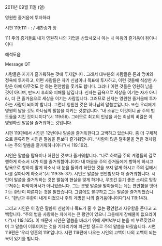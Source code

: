 2011년 09월 11일 (일)

영원한 즐거움에 투자하라



시편 119:111 - : / 새찬송가  장


111 주의 증거들로 내가 영원히 나의 기업을 삼았사오니 이는 내 마음의 즐거움이 됨이니이다

해석도움





Message QT

사람들은 자기가 즐거워하는 것에 투자합니다. 그래서 대부분의 사람들은 돈과 명예와 정욕에 투자하고, 어떤 사람들은 자기 신념이나 목표에 투자하고, 이런 것들에 식상한 사람은 아예 아무것도 안 하는 편안함을 좇기도 합니다. 그러나 이런 것들은 영원히 남을 것이 아니며, 반드시 후회와 피해를 남깁니다. 신자는 금욕으로 세상을 이기는 자가 아니라, 더 큰 즐거움으로 세상을 이기는 사람입니다. 그러므로 신자는 영원한 즐거움에 투자하는 사람이 되어야 합니다. 그런데 영원한 것은 하나님의 말씀뿐입니다. 또한 우리에게 영원히 남을 것도 하나님의 말씀을 지키는 것뿐입니다. “내 소유는 이것이니 곧 주의 법도들을 지킨 것이니이다”(시 119:56). 그러므로 최고의 인생을 사는 최상의 비결은 이 영원하신 말씀을 즐거워하는 것입니다.

시편 119편에서 시인은 12번이나 말씀을 즐거워한다고 고백하고 있습니다. 좀 더 구체적으로 분류하면 시인은 말씀을 돈보다 즐거워합니다. “사람이 많은 탈취물을 얻은 것처럼 나는 주의 말씀을 즐거워하나이다”(시 119:162).

시인은 말씀을 탐욕이나 허탄한 것보다 즐거워합니다. “나로 하여금 주의 계명들의 길로 행하게 하소서 내가 이를 즐거워함이니이다 내 마음을 주의 증거들에게 향하게 하시고 탐욕으로 향하지 말게 하소서 내 눈을 돌이켜 허탄한 것을 보지 말게 하시고 주의 길에서 나를 살아나게 하소서”(시 119:35-37). 시인은 말씀을 편안함보다 더 즐거워합니다. 시인이 말씀을 즐거워하는 것은 말씀이 현실을 잊게 하거나, 무조건 듣기 좋은 소리로 맞장구쳐주는 마약이어서가 아니었습니다. 그는 분명 말씀을 받아들이는 데는 편안함을 앗아가는 환난이 따른다는 것을 알았습니다. 그럼에도 불구하고 그는 말씀을 즐거워했습니다. “환난과 우환이 내게 미쳤으나 주의 계명은 나의 즐거움이니이다”(시 119:143).

그리고 시인은 이 같은 말씀이 신념이나 목표가 줄 수 없는 평안함과 자유함을 준다고 고백합니다. “주의 법을 사랑하는 자에게는 큰 평안이 있으니 그들에게 장애물이 없으리이다”(시 119:165). 이 때문에 시인은 말씀을 바라기 위해 새벽녘부터 눈을 떠 부르짖었으며 그 말씀이 이루어지는 것을 기다리기에 피곤할 정도로 주의 말씀을 바랐습니다. 시편 119편은 ‘우리 영혼의 119’입니다. 시편 119편에 나오는 시인의 고백이 나의 고백이 되는 복이 있기를 빕니다.